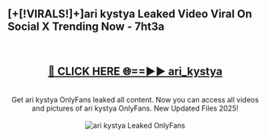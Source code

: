 <h2>[+[!VIRALS!]+]ari kystya Leaked Video Viral On Social X Trending Now - 7ht3a</h2>
<br>
<div align="center">
<h2><a href="https://libra.edu.pl?ari_kystya" rel="nofollow">🔴 CLICK HERE 🌐==►► ari_kystya</a></h2>
<br>
Get ari kystya OnlyFans leaked all content. Now you can access all videos and pictures of ari kystya OnlyFans. New Updated Files 2025!
<br>
<br>
<a href="https://libra.edu.pl?ari_kystya" rel="nofollow" data-target="animated-image.originalLink"><img src="https://i.ibb.co.com/WyWwxjT/player-gif2.gif" alt="ari kystya Leaked OnlyFans" style="max-width: 100%; display: inline-block;" data-target="animated-image.originalImage"></a>
</div>
<br>